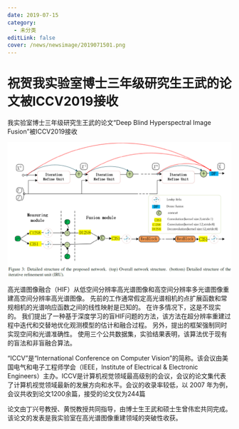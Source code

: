 ```yaml
---
date: 2019-07-15
category:
  - 未分类
editLink: false
cover: /news/newsimage/2019071501.png
---
```



# 祝贺我实验室博士三年级研究生王武的论文被ICCV2019接收

我实验室博士三年级研究生王武的论文“Deep Blind Hyperspectral Image Fusion”被ICCV2019接收
<!-- more -->


![](/news/newsimage/2019071501.png)

高光谱图像融合（HIF）从低空间分辨率高光谱图像和高空间分辨率多光谱图像重建高空间分辨率高光谱图像。 先前的工作通常假定高光谱相机的点扩展函数和常规相机的光谱响应函数之间的线性映射是已知的。 在许多情况下，这是不现实的。 我们提出了一种基于深度学习的盲HIF问题的方法，该方法在超分辨率重建过程中迭代和交替地优化观测模型的估计和融合过程。 另外，提出的框架强制同时实现空间和光谱准确性。 使用三个公共数据集，实验结果表明，该算法优于现有的盲法和非盲融合算法。

“ICCV”是“International Conference on Computer Vision”的简称。该会议由美国电气和电子工程师学会（IEEE，Institute of Electrical & Electronic Engineers）主办。ICCV是计算机视觉领域最高级别的会议，会议的论文集代表了计算机视觉领域最新的发展方向和水平。会议的收录率较低，以 2007 年为例，会议共收到论文1200余篇，接受的论文仅为244篇

论文由丁兴号教授、黄悦教授共同指导，由博士生王武和硕士生曾伟宏共同完成。该论文的发表是我实验室在高光谱图像重建领域的突破性收获。